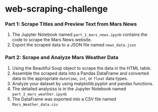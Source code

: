 # web-scraping-challenge

### Part 1: Scrape Titles and Preview Text from Mars News

1. The Jupyter Notebook named `part_1_mars_news.ipynb` contains the code to scrape the Mars News website.
2. Export the scraped data to a JSON file named `news_data.json`

### Part 2: Scrape and Analyze Mars Weather Data

1. Using the  Beautiful Soup object to scrape the data in the HTML table.
2. Assemble the scraped data into a Pandas DataFrame and converted data to the appropriate `datetime`, `int`, or `float` data types.
3. Analyze your dataset by using matplotlib.pyplot and pandas functions.
4. The detailed analysiss is in the Jupyter Notebook named `part_2_mars_weather.ipynb`
5. The DataFrame was exported into a CSV file named `Mars_Weather_data.csv`
